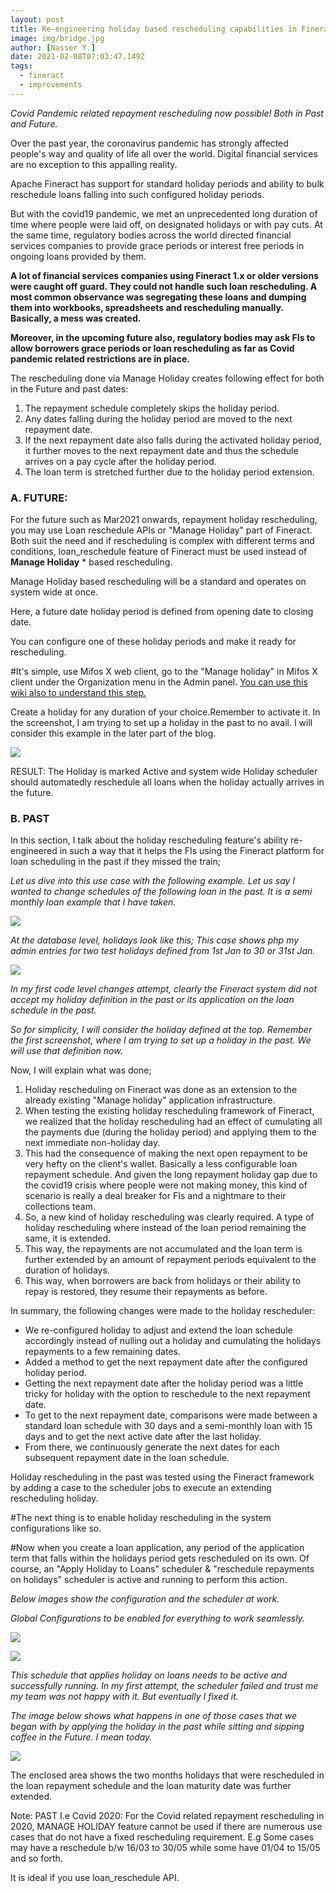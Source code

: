```yaml
---
layout: post
title: Re-engineering holiday based rescheduling capabilities in Fineract 1.x, ability to post holidays in the past too
image: img/bridge.jpg
author: [Nasser Y.]
date: 2021-02-08T07:03:47.149Z
tags:
  - fineract
  - improvements
---
```


_Covid Pandemic related repayment rescheduling now possible! Both in Past and Future._

Over the past year, the coronavirus pandemic has strongly affected people&#39;s way and quality of life all over the world. Digital financial services are no exception to this appalling reality.

Apache Fineract has support for standard holiday periods and ability to bulk reschedule loans falling into such configured holiday periods.

But with the covid19 pandemic, we met an unprecedented long duration of time where people were laid off, on designated holidays or with pay cuts. At the same time, regulatory bodies across the world directed financial services companies to provide grace periods or interest free periods in ongoing loans provided by them.

**A lot of financial services companies using Fineract 1.x or older versions were caught off guard. They could not handle such loan rescheduling. A most common observance was segregating these loans and dumping them into workbooks, spreadsheets and rescheduling manually. Basically, a mess was created.**

**Moreover, in the upcoming future also, regulatory bodies may ask FIs to allow borrowers grace periods or loan rescheduling as far as Covid pandemic related restrictions are in place.**

The rescheduling done via Manage Holiday creates following effect for both in the Future and past dates:

1. The repayment schedule completely skips the holiday period.
2. Any dates falling during the holiday period are moved to the next repayment date.
3. If the next repayment date also falls during the activated holiday period, it further moves to the next repayment date and thus the schedule arrives on a pay cycle after the holiday period.
4. The loan term is stretched further due to the holiday period extension.

### A. FUTURE:

For the future such as Mar2021 onwards, repayment holiday rescheduling, you may use Loan reschedule APIs or &quot;Manage Holiday&quot; part of Fineract. Both suit the need and if rescheduling is complex with different terms and conditions, loan\_reschedule feature of Fineract must be used instead of **Manage Holiday** \* based rescheduling.

Manage Holiday based rescheduling will be a standard and operates on system wide at once.

Here, a future date holiday period is defined from opening date to closing date.

You can configure one of these holiday periods and make it ready for rescheduling.

#It&#39;s simple, use Mifos X web client, go to the &quot;Manage holiday&quot; in Mifos X client under the Organization menu in the Admin panel. [You can use this wiki also to understand this step.](https://mifosforge.jira.com/wiki/spaces/docs/pages/67141730/Manage+Holidays)

Create a holiday for any duration of your choice.Remember to activate it. In the screenshot, I am trying to set up a holiday in the past to no avail. I will consider this example in the later part of the blog.

![](img/holiday-rescheduling/img1.png)

RESULT: The Holiday is marked Active and system wide Holiday scheduler should automatedly reschedule all loans when the holiday actually arrives in the future.

### B. PAST

 In this section, I talk about the holiday rescheduling feature&#39;s ability re-engineered in such a way that it helps the FIs using the Fineract platform for loan scheduling in the past if they missed the train;

_Let us dive into this use case with the following example. Let us say I wanted to change schedules of the following loan in the past. It is a semi monthly loan example that I have taken._

![](img/holiday-rescheduling/img2.png)

_At the database level, holidays look like this; This case shows php my admin entries for two test holidays defined from 1st Jan to 30 or 31st Jan._

![](img/holiday-rescheduling/img3.png)

_In my first code level changes attempt, clearly the Fineract system did not accept my holiday definition in the past or its application on the loan schedule in the past._

_So for simplicity, I will consider the holiday defined at the top. Remember the first screenshot, where I am trying to set up a holiday in the past. We will use that definition now._

Now, I will explain what was done;

1. Holiday rescheduling on Fineract was done as an extension to the already existing &quot;Manage holiday&quot; application infrastructure.
2. When testing the existing holiday rescheduling framework of Fineract, we realized that the holiday rescheduling had an effect of cumulating all the payments due (during the holiday period) and applying them to the next immediate non-holiday day.
3. This had the consequence of making the next open repayment to be very hefty on the client&#39;s wallet. Basically a less configurable loan repayment schedule.
 And given the long repayment holiday gap due to the covid19 crisis where people were not making money, this kind of scenario is really a deal breaker for FIs and a nightmare to their collections team.
4. So, a new kind of holiday rescheduling was clearly required. A type of holiday rescheduling where instead of the loan period remaining the same, it is extended.
5. This way, the repayments are not accumulated and the loan term is further extended by an amount of repayment periods equivalent to the duration of holidays.
6. This way, when borrowers are back from holidays or their ability to repay is restored, they resume their repayments as before.

In summary, the following changes were made to the holiday rescheduler:

- We re-configured holiday to adjust and extend the loan schedule accordingly instead of nulling out a holiday and cumulating the holidays repayments to a few remaining dates.
- Added a method to get the next repayment date after the configured holiday period.
- Getting the next repayment date after the holiday period was a little tricky for holiday with the option to reschedule to the next repayment date.
- To get to the next repayment date, comparisons were made between a standard loan schedule with 30 days and a semi-monthly loan with 15 days and to get the next active date after the last holiday.
- From there, we continuously generate the next dates for each subsequent repayment date in the loan schedule.

Holiday rescheduling in the past was tested using the Fineract framework by adding a case to the scheduler jobs to execute an extending rescheduling holiday.

#The next thing is to enable holiday rescheduling in the system configurations like so.

#Now when you create a loan application, any period of the application term that falls within the holidays period gets rescheduled on its own. Of course, an &quot;Apply Holiday to Loans&quot; scheduler &amp; &quot;reschedule repayments on holidays&quot; scheduler is active and running to perform this action.

_Below images show the configuration and the scheduler at work._

_Global Configurations to be enabled for everything to work seamlessly._

![](img/holiday-rescheduling/img4.png)

![](img/holiday-rescheduling/img5.png)

_This schedule that applies holiday on loans needs to be active and successfully running. In my first attempt, the scheduler failed and trust me my team was not happy with it. But eventually I fixed it._

_The image below shows what happens in one of those cases that we began with by applying the holiday in the past while sitting and sipping coffee in the Future. I mean today._

![](img/holiday-rescheduling/img6.png)

The enclosed area shows the two months holidays that were rescheduled in the loan repayment schedule and the loan maturity date was further extended.

Note: PAST I.e Covid 2020: For the Covid related repayment rescheduling in 2020, MANAGE HOLIDAY feature cannot be used if there are numerous use cases that do not have a fixed rescheduling requirement. E.g Some cases may have a reschedule b/w 16/03 to 30/05 while some have 01/04 to 15/05 and so forth.

It is ideal if you use loan\_reschedule API.
